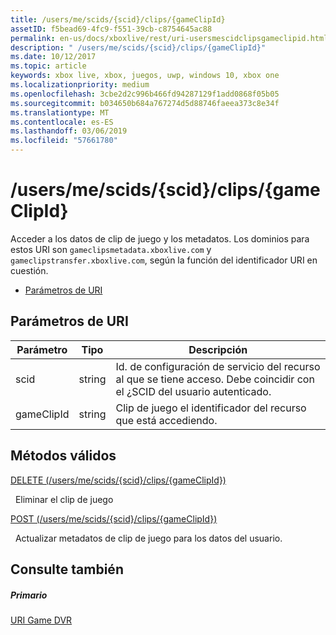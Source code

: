 ```yaml
---
title: /users/me/scids/{scid}/clips/{gameClipId}
assetID: f5bead69-4fc9-f551-39cb-c8754645ac88
permalink: en-us/docs/xboxlive/rest/uri-usersmescidclipsgameclipid.html
description: " /users/me/scids/{scid}/clips/{gameClipId}"
ms.date: 10/12/2017
ms.topic: article
keywords: xbox live, xbox, juegos, uwp, windows 10, xbox one
ms.localizationpriority: medium
ms.openlocfilehash: 3cbe2d2c996b466fd94287129f1add0868f05b05
ms.sourcegitcommit: b034650b684a767274d5d88746faeea373c8e34f
ms.translationtype: MT
ms.contentlocale: es-ES
ms.lasthandoff: 03/06/2019
ms.locfileid: "57661780"
---
```

# <a name="usersmescidsscidclipsgameclipid"></a>/users/me/scids/{scid}/clips/{gameClipId}
Acceder a los datos de clip de juego y los metadatos. Los dominios para estos URI son `gameclipsmetadata.xboxlive.com` y `gameclipstransfer.xboxlive.com`, según la función del identificador URI en cuestión.
 
  * [Parámetros de URI](#ID4EX)
 
<a id="ID4EX"></a>

 
## <a name="uri-parameters"></a>Parámetros de URI
 
| Parámetro| Tipo| Descripción| 
| --- | --- | --- | 
| scid| string| Id. de configuración de servicio del recurso al que se tiene acceso. Debe coincidir con el ¿SCID del usuario autenticado.| 
| gameClipId| string| Clip de juego el identificador del recurso que está accediendo.| 
  
<a id="ID4E3B"></a>

 
## <a name="valid-methods"></a>Métodos válidos

[DELETE (/users/me/scids/{scid}/clips/{gameClipId})](uri-usersmescidclipsgameclipiddelete.md)

&nbsp;&nbsp;Eliminar el clip de juego

[POST (/users/me/scids/{scid}/clips/{gameClipId})](uri-usersmescidclipsgameclipidpost.md)

&nbsp;&nbsp;Actualizar metadatos de clip de juego para los datos del usuario.
 
<a id="ID4EJC"></a>

 
## <a name="see-also"></a>Consulte también
 
<a id="ID4ELC"></a>

 
##### <a name="parent"></a>Primario 

[URI Game DVR](atoc-reference-dvr.md)

   